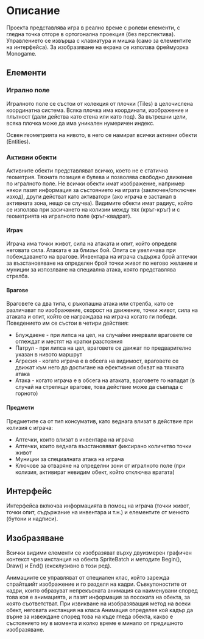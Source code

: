 # Описание
Проекта представлява игра в реално време с ролеви елементи, с гледна точка отгоре в ортогонална проекция (без перспектива). Управлението се извърша с клавиатура и мишка (само за елементите на интерфейса). За изобразяване на екрана се използва фреймуорка Monogame.
## Елементи
### Игрално поле
Игралното поле се състои от колекция от плочки (Tiles) в целочислена координатна система. Всяка плочка има координати, изображение и плътност (дали действа като стена или като под). За вътрешни цели, всяка плочка може да има уникален нумеричен индекс.

Освен геометрията на нивото, в него се намират всички активни обекти (Entities).
### Активни обекти
Активните обекти представляват всичко, което не е статична геометрия. Тяхната позиция е булева и позволява свободно движение по игралното поле. Не всички обекти имат изображение, например някои пазят информация за състоянието на играта (заключен/отключен изход), други действат като активатори (ако играча е застанал в активната зона, нещо се случва). Видимите обекти имат радиус, който се използва при засичането на колизии между тях (кръг-кръг) и с геометрията на игралното поле (кръг-квадрат).
#### Играч
Играча има точки живот, сила на атаката и опит, който определя неговата сила. Атаката е за близък бой. Опита се увеличава при побеждаването на врагове. Инвентара на играча съдържа брой аптечки за възстановяване на определен брой точки живот по негово желание и муниции за изпозлване на специална атака, която представлява стрелба.
#### Врагове
Враговете са два типа, с ръкопашна атака или стрелба, като се различават по изображение, скорост на движение, точки живот, сила на атаката и опит, който се награждава на играча когато ги победи. Поведението им се състои в четири действия:
* Блуждаене - при липса на цел, на случайни инервали враговете се оглеждат и местят на кратки разстояния
* Патрул - при липса на цел, враговете се движат по предварително указан в нивото маршрут
* Агресия - когато играча е в обсега на видимост, враговете се движат към него до достигане на ефективния обхват на тяхната атака
* Атака - когато играча е в обсега на атаката, враговете го нападат (в случай на стрелящи врагове, това действие може да съвпада с горното)

#### Предмети
Предметите са от тип консуматив, като веднага влизат в действие при колизия с играча:
* Аптечки, които влизат в инвентара на играча
* Аптечки, които веднага възстановяват фиксирано количетво точки живот
* Муниции за специалната атака на играча
* Ключове за отваряне на определни зони от игралното поле (при колизия, активират невидим обект, който отключва вратата)

## Интерфейс
Интерфейса включва информацията в помощ на играча (точки живот, точки опит, съдържание на инвентара и т.н.) и елементите от менюто (бутони и надписи).
## Изобразяване
Всички видими елементи се изобразяват върху двуизмерен графичен контекст чрез инстанция на обекта SpriteBatch и методите Begin(), Draw() и End() (ексклузивно в този ред).

Анимациите се управляват от специален клас, който зарежда спрайтшийт изображение и го разделя на кадри. Съвкупоностите от кадри, които образуват непрекъсната анимация са наименувани според това коя е анимацията, и пазят информация за посоката на обекта, за която съответстват. При извикване на изобразяващия метод на всеки обект, неговата инстанция на класа Анимация определея кой кадър да върне за извеждане според това на къде гледа обекта, какво е състоянието му в момента и колко време е минало от предишното изобразяване.
